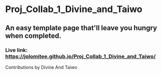 # Proj_Collab_1_Divine_and_Taiwo

## An easy template page that'll leave you hungry when completed.
### Live link: https://jolomitee.github.io/Proj_Collab_1_Divine_and_Taiwo/
Contributions by Divine And Taiwo
